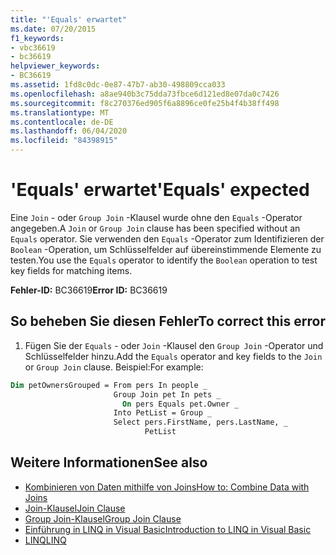 ```yaml
---
title: "'Equals' erwartet"
ms.date: 07/20/2015
f1_keywords:
- vbc36619
- bc36619
helpviewer_keywords:
- BC36619
ms.assetid: 1fd8c0dc-0e87-47b7-ab30-498809cca033
ms.openlocfilehash: a8ae940b3c75dda73fbce6d121ed8e07da0c7426
ms.sourcegitcommit: f8c270376ed905f6a8896ce0fe25b4f4b38ff498
ms.translationtype: MT
ms.contentlocale: de-DE
ms.lasthandoff: 06/04/2020
ms.locfileid: "84398915"
---
```

# <a name="equals-expected"></a><span data-ttu-id="feec5-102">'Equals' erwartet</span><span class="sxs-lookup"><span data-stu-id="feec5-102">'Equals' expected</span></span>
<span data-ttu-id="feec5-103">Eine `Join` - oder `Group Join` -Klausel wurde ohne den `Equals` -Operator angegeben.</span><span class="sxs-lookup"><span data-stu-id="feec5-103">A `Join` or `Group Join` clause has been specified without an `Equals` operator.</span></span> <span data-ttu-id="feec5-104">Sie verwenden den `Equals` -Operator zum Identifizieren der `Boolean` -Operation, um Schlüsselfelder auf übereinstimmende Elemente zu testen.</span><span class="sxs-lookup"><span data-stu-id="feec5-104">You use the `Equals` operator to identify the `Boolean` operation to test key fields for matching items.</span></span>  
  
 <span data-ttu-id="feec5-105">**Fehler-ID:** BC36619</span><span class="sxs-lookup"><span data-stu-id="feec5-105">**Error ID:** BC36619</span></span>  
  
## <a name="to-correct-this-error"></a><span data-ttu-id="feec5-106">So beheben Sie diesen Fehler</span><span class="sxs-lookup"><span data-stu-id="feec5-106">To correct this error</span></span>  
  
1. <span data-ttu-id="feec5-107">Fügen Sie der `Equals` - oder `Join` -Klausel den `Group Join` -Operator und Schlüsselfelder hinzu.</span><span class="sxs-lookup"><span data-stu-id="feec5-107">Add the `Equals` operator and key fields to the `Join` or `Group Join` clause.</span></span> <span data-ttu-id="feec5-108">Beispiel:</span><span class="sxs-lookup"><span data-stu-id="feec5-108">For example:</span></span>  
  
```vb  
Dim petOwnersGrouped = From pers In people _  
                       Group Join pet In pets _  
                         On pers Equals pet.Owner _  
                       Into PetList = Group _  
                       Select pers.FirstName, pers.LastName, _  
                              PetList  
```  
  
## <a name="see-also"></a><span data-ttu-id="feec5-109">Weitere Informationen</span><span class="sxs-lookup"><span data-stu-id="feec5-109">See also</span></span>

- [<span data-ttu-id="feec5-110">Kombinieren von Daten mithilfe von Joins</span><span class="sxs-lookup"><span data-stu-id="feec5-110">How to: Combine Data with Joins</span></span>](../programming-guide/language-features/linq/how-to-combine-data-with-linq-by-using-joins.md)
- [<span data-ttu-id="feec5-111">Join-Klausel</span><span class="sxs-lookup"><span data-stu-id="feec5-111">Join Clause</span></span>](../language-reference/queries/join-clause.md)
- [<span data-ttu-id="feec5-112">Group Join-Klausel</span><span class="sxs-lookup"><span data-stu-id="feec5-112">Group Join Clause</span></span>](../language-reference/queries/group-join-clause.md)
- [<span data-ttu-id="feec5-113">Einführung in LINQ in Visual Basic</span><span class="sxs-lookup"><span data-stu-id="feec5-113">Introduction to LINQ in Visual Basic</span></span>](../programming-guide/language-features/linq/introduction-to-linq.md)
- [<span data-ttu-id="feec5-114">LINQ</span><span class="sxs-lookup"><span data-stu-id="feec5-114">LINQ</span></span>](../programming-guide/language-features/linq/index.md)
